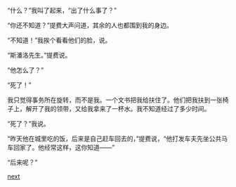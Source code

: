 
“什么？”我叫了起来，“出了什么事了？”

“你还不知道？”提费大声问道，其余的人也都围到我的身边。

“不知道！”我挨个看看他们的脸，说。

“斯潘洛先生。”提费说。

“他怎么了？”

“死了！”

我只觉得事务所在旋转，而不是我。一个文书把我给扶住了。他们把我扶到一张椅子上，解开了我的领带，又给我拿来了一杯水。我不知道经过了多少时间。

“死了？”我说。

“昨天他在城里吃的饭，后来是自己赶车回去的，”提费说，“他打发车夫先坐公共马车回家了。他经常这样，这你知道——”

“后来呢？”

[next](page490)